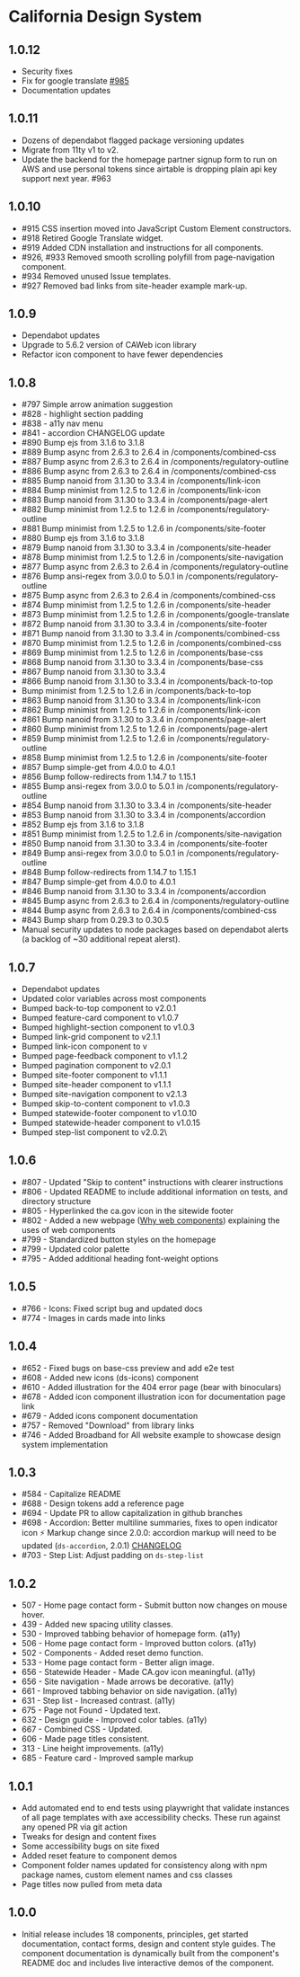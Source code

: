 # California Design System

## 1.0.12

- Security fixes
- Fix for google translate [#985](https://github.com/cagov/design-system/issues/985)
- Documentation updates


## 1.0.11

- Dozens of dependabot flagged package versioning updates
- Migrate from 11ty v1 to v2.
- Update the backend for the homepage partner signup form to run on AWS and use personal tokens since airtable is dropping plain api key support next year. #963

## 1.0.10

- #915 CSS insertion moved into JavaScript Custom Element constructors.
- #918 Retired Google Translate widget.
- #919 Added CDN installation and instructions for all components.
- #926, #933 Removed smooth scrolling polyfill from page-navigation component.
- #934 Removed unused Issue templates.
- #927 Removed bad links from site-header example mark-up. 


## 1.0.9

- Dependabot updates
- Upgrade to 5.6.2 version of CAWeb icon library
- Refactor icon component to have fewer dependencies

## 1.0.8

- #797 Simple arrow animation suggestion
- #828 - highlight section padding
- #838 - a11y nav menu
- #841 - accordion CHANGELOG update
- #890 Bump ejs from 3.1.6 to 3.1.8
- #889 Bump async from 2.6.3 to 2.6.4 in /components/combined-css
- #887 Bump async from 2.6.3 to 2.6.4 in /components/regulatory-outline
- #886 Bump async from 2.6.3 to 2.6.4 in /components/combined-css
- #885 Bump nanoid from 3.1.30 to 3.3.4 in /components/link-icon
- #884 Bump minimist from 1.2.5 to 1.2.6 in /components/link-icon
- #883 Bump nanoid from 3.1.30 to 3.3.4 in /components/page-alert
- #882 Bump minimist from 1.2.5 to 1.2.6 in /components/regulatory-outline
- #881 Bump minimist from 1.2.5 to 1.2.6 in /components/site-footer
- #880 Bump ejs from 3.1.6 to 3.1.8
- #879 Bump nanoid from 3.1.30 to 3.3.4 in /components/site-header
- #878 Bump minimist from 1.2.5 to 1.2.6 in /components/site-navigation
- #877 Bump async from 2.6.3 to 2.6.4 in /components/regulatory-outline
- #876 Bump ansi-regex from 3.0.0 to 5.0.1 in /components/regulatory-outline
- #875 Bump async from 2.6.3 to 2.6.4 in /components/combined-css
- #874 Bump minimist from 1.2.5 to 1.2.6 in /components/site-header
- #873 Bump minimist from 1.2.5 to 1.2.6 in /components/google-translate
- #872 Bump nanoid from 3.1.30 to 3.3.4 in /components/site-footer
- #871 Bump nanoid from 3.1.30 to 3.3.4 in /components/combined-css
- #870 Bump minimist from 1.2.5 to 1.2.6 in /components/combined-css
- #869 Bump minimist from 1.2.5 to 1.2.6 in /components/base-css
- #868 Bump nanoid from 3.1.30 to 3.3.4 in /components/base-css
- #867 Bump nanoid from 3.1.30 to 3.3.4
- #866 Bump nanoid from 3.1.30 to 3.3.4 in /components/back-to-top
- Bump minimist from 1.2.5 to 1.2.6 in /components/back-to-top
- #863 Bump nanoid from 3.1.30 to 3.3.4 in /components/link-icon
- #862 Bump minimist from 1.2.5 to 1.2.6 in /components/link-icon
- #861 Bump nanoid from 3.1.30 to 3.3.4 in /components/page-alert
- #860 Bump minimist from 1.2.5 to 1.2.6 in /components/page-alert
- #859 Bump minimist from 1.2.5 to 1.2.6 in /components/regulatory-outline
- #858 Bump minimist from 1.2.5 to 1.2.6 in /components/site-footer
- #857 Bump simple-get from 4.0.0 to 4.0.1
- #856 Bump follow-redirects from 1.14.7 to 1.15.1
- #855 Bump ansi-regex from 3.0.0 to 5.0.1 in /components/regulatory-outline
- #854 Bump nanoid from 3.1.30 to 3.3.4 in /components/site-header
- #853 Bump nanoid from 3.1.30 to 3.3.4 in /components/accordion
- #852 Bump ejs from 3.1.6 to 3.1.8
- #851 Bump minimist from 1.2.5 to 1.2.6 in /components/site-navigation
- #850 Bump nanoid from 3.1.30 to 3.3.4 in /components/site-footer
- #849 Bump ansi-regex from 3.0.0 to 5.0.1 in /components/regulatory-outline
- #848 Bump follow-redirects from 1.14.7 to 1.15.1
- #847 Bump simple-get from 4.0.0 to 4.0.1
- #846 Bump nanoid from 3.1.30 to 3.3.4 in /components/accordion
- #845 Bump async from 2.6.3 to 2.6.4 in /components/regulatory-outline
- #844 Bump async from 2.6.3 to 2.6.4 in /components/combined-css
- #843 Bump sharp from 0.29.3 to 0.30.5
- Manual security updates to node packages based on dependabot alerts (a backlog of ~30 additional repeat alerst).

## 1.0.7

- Dependabot updates
- Updated color variables across most components
- Bumped back-to-top component to v2.0.1
- Bumped feature-card component to v1.0.7
- Bumped highlight-section component to v1.0.3
- Bumped link-grid component to v2.1.1
- Bumped link-icon component to v
- Bumped page-feedback component to v1.1.2
- Bumped pagination component to v2.0.1
- Bumped site-footer component to v1.1.1
- Bumped site-header component to v1.1.1
- Bumped site-navigation component to v2.1.3
- Bumped skip-to-content component to v1.0.3
- Bumped statewide-footer component to v1.0.10
- Bumped statewide-header component to v1.0.15
- Bumped step-list component to v2.0.2\

## 1.0.6

- #807 - Updated "Skip to content" instructions with clearer instructions
- #806 - Updated README to include additional information on tests, and directory structure
- #805 - Hyperlinked the ca.gov icon in the sitewide footer
- #802 - Added a new webpage ([Why web components](https://designsystem.webstandards.ca.gov/why-web-components)) explaining the uses of web components
- #799 - Standardized button styles on the homepage
- #799 - Updated color palette
- #795 - Added additional heading font-weight options

## 1.0.5

- #766 - Icons: Fixed script bug and updated docs
- #774 - Images in cards made into links

## 1.0.4

- #652 - Fixed bugs on base-css preview and add e2e test
- #608 - Added new icons (ds-icons) component
- #610 - Added illustration for the 404 error page (bear with binoculars)
- #678 - Added icon component illustration icon for documentation page link
- #679 - Added icons component documentation
- #757 - Removed "Download" from library links
- #746 - Added Broadband for All website example to showcase design system implementation

## 1.0.3

- #584 - Capitalize README
- #688 - Design tokens add a reference page
- #694 - Update PR to allow capitalization in github branches
- #698 - Accordion: Better multiline summaries, fixes to open indicator icon
  ⚡️ Markup change since 2.0.0: accordion markup will need to be updated (`ds-accordion`, 2.0.1)
  [CHANGELOG](https://github.com/cagov/design-system/blob/main/components/accordion/CHANGELOG.md)
- #703 - Step List: Adjust padding on `ds-step-list`

## 1.0.2

- 507 - Home page contact form - Submit button now changes on mouse hover.
- 439 - Added new spacing utility classes.
- 530 - Improved tabbing behavior of homepage form. (a11y)
- 506 - Home page contact form - Improved button colors. (a11y)
- 502 - Components - Added reset demo function.
- 533 - Home page contact form - Better align image.
- 656 - Statewide Header - Made CA.gov icon meaningful. (a11y)
- 656 - Site navigation - Made arrows be decorative. (a11y)
- 661 - Improved tabbing behavior on side navigation. (a11y)
- 631 - Step list - Increased contrast. (a11y)
- 675 - Page not Found - Updated text.
- 632 - Design guide - Improved color tables. (a11y)
- 667 - Combined CSS - Updated.
- 606 - Made page titles consistent.
- 313 - Line height improvements. (a11y)
- 685 - Feature card - Improved sample markup

## 1.0.1

- Add automated end to end tests using playwright that validate instances of all page templates with axe accessibility checks. These run against any opened PR via git action
- Tweaks for design and content fixes
- Some accessibility bugs on site fixed
- Added reset feature to component demos
- Component folder names updated for consistency along with npm package names, custom element names and css classes
- Page titles now pulled from meta data

## 1.0.0

- Initial release includes 18 components, principles, get started documentation, contact forms, design and content style guides. The component documentation is dynamically built from the component's README doc and includes live interactive demos of the component.
